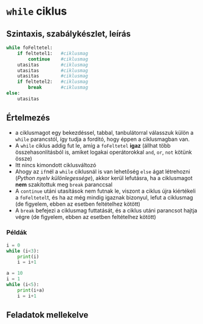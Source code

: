 
# `while` ciklus
## Szintaxis, szabálykészlet, leírás
```py
while foFeltetel:
    if feltetel1:   #ciklusmag
        continue    #ciklusmag
    utasitas        #ciklusmag
    utasitas        #ciklusmag
    utasitas        #ciklusmag
    if feltetel2:   #ciklusmag
        break       #ciklusmag
else:
    utasitas
```
## Értelmezés
- a ciklusmagot egy bekezdéssel, tabbal, tanbulátorral válasszuk külön a `while` parancstól, így tudja a fordító, hogy éppen a ciklusmagban van.
- A `while` ciklus addig fut le, amíg a `foFeltetel` **igaz** (állhat több összehasonlításból is, amiket logakai operátorokkal `and`, `or`, `not` kötünk össze)
- Itt nincs kimondott ciklusváltozó
- Ahogy az `if`nél a `while` ciklusnál is van lehetőség `else` ágat létrehozni (_Python nyelv különlegessége_), akkor kerül lefutásra, ha a ciklusmagot **nem** szakítottuk meg `break` paranccsal
- A `continue` utáni utasítások nem futnak le,  viszont a ciklus újra kiértékeli a `foFeltetel`t, és ha az még mindig igaznak bizonyul, lefut a ciklusmag (de figyelem, ebben az esetben feltételhez kötött)
- A `break` befejezi a ciklusmag futtatását, és a ciklus utáni parancsot hajtja végre (de figyelem, ebben az esetben feltételhez kötött)

### Példák
```py
i = 0
while (i<3):
    print(i)
    i = i+1
```
```py
a = 10
i = 1
while (i<5):
    print(i+a)
    i = i+1
```

## Feladatok mellekelve
